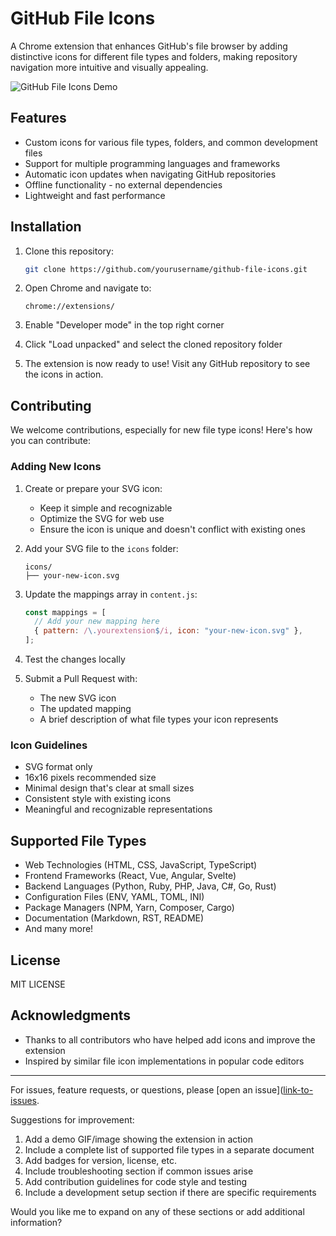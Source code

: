 # GitHub File Icons

A Chrome extension that enhances GitHub's file browser by adding distinctive icons for different file types and folders, making repository navigation more intuitive and visually appealing.

![GitHub File Icons Demo](path-to-demo-image.gif)

## Features

- Custom icons for various file types, folders, and common development files
- Support for multiple programming languages and frameworks
- Automatic icon updates when navigating GitHub repositories
- Offline functionality - no external dependencies
- Lightweight and fast performance

## Installation

1. Clone this repository:
   ```bash
   git clone https://github.com/yourusername/github-file-icons.git
   ```

2. Open Chrome and navigate to:
   ```
   chrome://extensions/
   ```

3. Enable "Developer mode" in the top right corner

4. Click "Load unpacked" and select the cloned repository folder

5. The extension is now ready to use! Visit any GitHub repository to see the icons in action.

## Contributing

We welcome contributions, especially for new file type icons! Here's how you can contribute:

### Adding New Icons

1. Create or prepare your SVG icon:
   - Keep it simple and recognizable
   - Optimize the SVG for web use
   - Ensure the icon is unique and doesn't conflict with existing ones

2. Add your SVG file to the `icons` folder:
   ```
   icons/
   ├── your-new-icon.svg
   ```

3. Update the mappings array in `content.js`:
   ```javascript
   const mappings = [
     // Add your new mapping here
     { pattern: /\.yourextension$/i, icon: "your-new-icon.svg" },
   ];
   ```

4. Test the changes locally

5. Submit a Pull Request with:
   - The new SVG icon
   - The updated mapping
   - A brief description of what file types your icon represents

### Icon Guidelines

- SVG format only
- 16x16 pixels recommended size
- Minimal design that's clear at small sizes
- Consistent style with existing icons
- Meaningful and recognizable representations

## Supported File Types

- Web Technologies (HTML, CSS, JavaScript, TypeScript)
- Frontend Frameworks (React, Vue, Angular, Svelte)
- Backend Languages (Python, Ruby, PHP, Java, C#, Go, Rust)
- Configuration Files (ENV, YAML, TOML, INI)
- Package Managers (NPM, Yarn, Composer, Cargo)
- Documentation (Markdown, RST, README)
- And many more!

## License

MIT LICENSE

## Acknowledgments

- Thanks to all contributors who have helped add icons and improve the extension
- Inspired by similar file icon implementations in popular code editors

---

For issues, feature requests, or questions, please [open an issue]([link-to-issues](https://github.com/Hari-krishna-tech/github-file-icon/issues).

Suggestions for improvement:

1. Add a demo GIF/image showing the extension in action
2. Include a complete list of supported file types in a separate document
3. Add badges for version, license, etc.
4. Include troubleshooting section if common issues arise
5. Add contribution guidelines for code style and testing
6. Include a development setup section if there are specific requirements

Would you like me to expand on any of these sections or add additional information?
